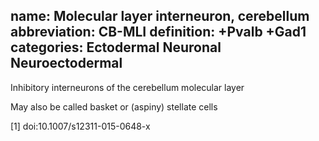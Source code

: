 name: Molecular layer interneuron, cerebellum
abbreviation: CB-MLI
definition: +Pvalb +Gad1 
categories: Ectodermal Neuronal Neuroectodermal
---

Inhibitory interneurons of the cerebellum molecular layer

May also be called basket or (aspiny) stellate cells

[1] doi:10.1007/s12311-015-0648-x